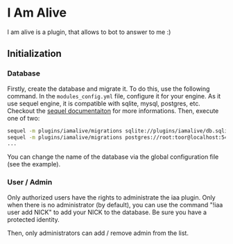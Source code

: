 # I Am Alive

I am alive is a plugin, that allows to bot to answer to me :)

## Initialization

### Database

Firstly, create the database and migrate it. To do this, use the following command.
In the ``modules_config.yml`` file, configure it for your engine.
As it use sequel engine, it is compatible with sqlite, mysql, postgres, etc.
Checkout the [sequel documentaiton](http://sequel.jeremyevans.net/documentation.html) for more informations.
Then, execute one of two:

```bash
sequel -m plugins/iamalive/migrations sqlite://plugins/iamalive/db.sqlite3
sequel -m plugins/iamalive/migrations postgres://root:toor@localhost:5432/botpop_iamalive
...
```

You can change the name of the database via the global configuration file (see the example).

### User / Admin

Only authorized users have the rights to administrate the iaa plugin.
Only when there is no administrator (by default), you can use the command "!iaa user add NICK" to add your NICK to the database.
Be sure you have a protected identity.

Then, only administrators can add / remove admin from the list.
